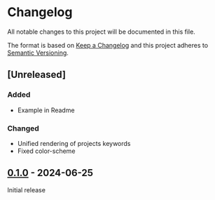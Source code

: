 # Changelog

All notable changes to this project will be documented in this file.

The format is based on [Keep a Changelog](https://keepachangelog.com/) and this project adheres to [Semantic Versioning](https://semver.org/).

## [Unreleased]

### Added

- Example in Readme

### Changed

- Unified rendering of projects keywords
- Fixed color-scheme

## [0.1.0] - 2024-06-25

Initial release

[0.1.0]: https://github.com/MoritzBru/jsonresume-theme-reactive/releases/tag/v0.1.0
